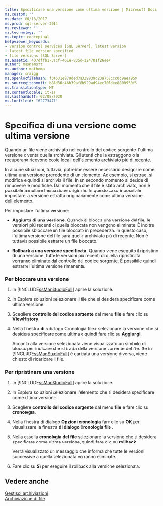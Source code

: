 ```yaml
---
title: Specificare una versione come ultima versione | Microsoft Docs
ms.custom: ''
ms.date: 06/13/2017
ms.prod: sql-server-2014
ms.reviewer: ''
ms.technology: ''
ms.topic: conceptual
helpviewer_keywords:
- version control services [SQL Server], latest version
- latest file version specified
- file versions [SQL Server]
ms.assetid: 407dffb1-3ecf-461e-835d-124781f26ee7
author: mashamsft
ms.author: mathoma
manager: craigg
ms.openlocfilehash: f34631e979ded7a329939c23a758ccc0c9aea959
ms.sourcegitcommit: b87d36c46b39af8b929ad94ec707dee8800950f5
ms.translationtype: MT
ms.contentlocale: it-IT
ms.lasthandoff: 02/08/2020
ms.locfileid: "62773477"
---
```

# <a name="specify-a-version-as-the-latest-version"></a>Specifica di una versione come ultima versione
  Quando un file viene archiviato nel controllo del codice sorgente, l'ultima versione diventa quella archiviata. Gli utenti che la estraggono o la recuperano ricevono copie locali dell'elemento archiviato più di recente.  
  
 In alcune situazioni, tuttavia, potrebbe essere necessario designare come ultima una versione precedente di un elemento. Ad esempio, si estrae, si modifica e quindi si archivia il file. In un secondo momento si decide di rimuovere le modifiche. Dal momento che il file è stato archiviato, non è possibile annullare l'estrazione originale. In questo caso è possibile impostare la versione estratta originariamente come ultima versione dell'elemento.  
  
 Per impostare l'ultima versione:  
  
-   **Aggiunta di una versione**. Quando si blocca una versione del file, le versioni più recenti di quella bloccata non vengono eliminate. È inoltre possibile sbloccare un file bloccato in precedenza. In questo caso, l'ultima versione del file sarà quella archiviata più di recente. Non è tuttavia possibile estrarre un file bloccato.  
  
-   **Rollback a una versione specificata**. Quando viene eseguito il ripristino di una versione, tutte le versioni più recenti di quella ripristinata verranno eliminate dal controllo del codice sorgente. È possibile quindi estrarre l'ultima versione rimanente.  
  
### <a name="to-pin-a-version"></a>Per bloccare una versione  
  
1.  In [!INCLUDE[ssManStudioFull](../includes/ssmanstudiofull-md.md)] aprire la soluzione.  
  
2.  In Esplora soluzioni selezionare il file che si desidera specificare come ultima versione.  
  
3.  Scegliere **controllo del codice sorgente** dal menu **file** e fare clic su **ViewHistory**.  
  
4.  Nella finestra **di** \<dialogo Cronologia file> selezionare la versione che si desidera specificare come ultima e quindi fare clic su **Aggiungi**.  
  
     Accanto alla versione selezionata viene visualizzato un simbolo di blocco per indicare che si tratta della versione corrente del file. Se in [!INCLUDE[ssManStudioFull](../includes/ssmanstudiofull-md.md)] è caricata una versione diversa, viene chiesto di ricaricare il file.  
  
### <a name="to-roll-back-to-a-version"></a>Per ripristinare una versione  
  
1.  In [!INCLUDE[ssManStudioFull](../includes/ssmanstudiofull-md.md)] aprire la soluzione.  
  
2.  In Esplora soluzioni selezionare l'elemento che si desidera specificare come ultima versione.  
  
3.  Scegliere **controllo del codice sorgente** dal menu **file** e fare clic su **cronologia**.  
  
4.  Nella finestra di dialogo **Opzioni cronologia** fare clic su **OK** per visualizzare la finestra **di dialogo Cronologia file** .  
  
5.  Nella casella **cronologia del file** selezionare la versione che si desidera specificare come ultima versione, quindi fare clic su **rollback**.  
  
     Verrà visualizzato un messaggio che informa che tutte le versioni successive a quella selezionata verranno eliminate.  
  
6.  Fare clic su **Sì** per eseguire il rollback alla versione selezionata.  
  
## <a name="see-also"></a>Vedere anche  
 [Gestisci archiviazioni](../../2014/database-engine/manage-checkins.md)   
 [Archiviazione di file](../../2014/database-engine/check-in-files.md)  
  
  
